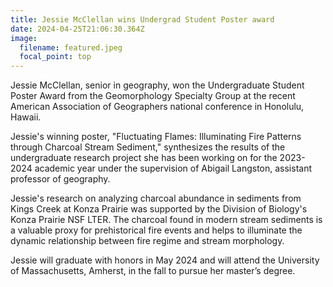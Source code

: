 ```yaml
---
title: Jessie McClellan wins Undergrad Student Poster award
date: 2024-04-25T21:06:30.364Z
image:
  filename: featured.jpeg
  focal_point: top
---
```

Jessie McClellan, senior in geography, won the Undergraduate Student Poster Award from the Geomorphology Specialty Group at the recent American Association of Geographers national conference in Honolulu, Hawaii.

Jessie's winning poster, "Fluctuating Flames: Illuminating Fire Patterns through Charcoal Stream Sediment," synthesizes the results of the undergraduate research project she has been working on for the 2023-2024 academic year under the supervision of Abigail Langston, assistant professor of geography.

Jessie's research on analyzing charcoal abundance in sediments from Kings Creek at Konza Prairie was supported by the Division of Biology's Konza Prairie NSF LTER. The charcoal found in modern stream sediments is a valuable proxy for prehistorical fire events and helps to illuminate the dynamic relationship between fire regime and stream morphology.

Jessie will graduate with honors in May 2024 and will attend the University of Massachusetts, Amherst, in the fall to pursue her master’s degree.
